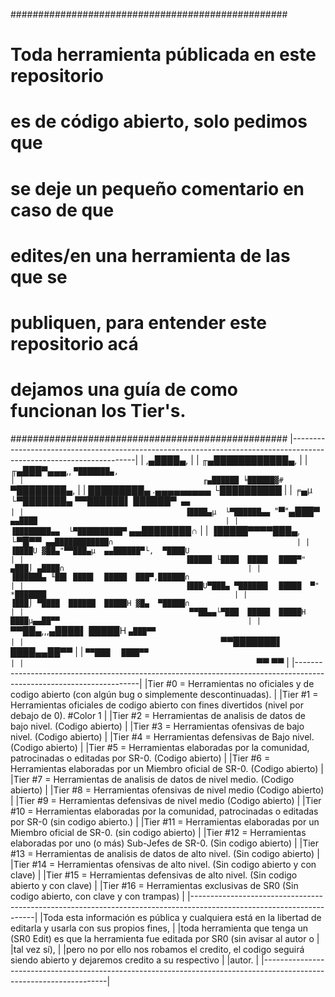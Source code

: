 ##################################################
# Toda herramienta públicada en este repositorio #
# es de código abierto, solo pedimos que         #
# se deje un pequeño comentario en caso de que   #
# edites/en una herramienta de las que se        #
# publiquen, para entender este repositorio acá  #
# dejamos una guía de como funcionan los Tier's. #
##################################################
|---------------------------------------------------------------------------------------------------------------------|
|                                                    ,▄████▄,                                                         |
|                                                ╓▄████████████▄,                                                     |
|                                            ╓▄███▀▄▄▄,,  `▀███████▄,                                                 |
|                                        ╓▄██████ ╘██████▓#  `▀████████▄,                                             |
|                                      *█████████▄  .▄▄▄▄▄▄▄▄▄ └██████████*                                           |
|                                    ╒▄µ  └▀███████▄  ▀▀██████▌ ██████▀`  ▄▄                                          |
|                                    ▐████▄µ  └▀██████▄▄  `"▀"▄███▀`  ▄▄████                                          |
|                                    ▐████████▄▄  └▀██████████▀`  ▄▄████████∩                                         |
|                                    ▐█████▀▀▀▀███▄,  └▀█▀▀`  ▄▄████████████∩                                         |
|                                    ▐████U ▓██▄"▀▀███▄µ  ▄▄██████▀└,  ▀████U                                         |
|                                    ▐█████ └████  ████▌  ████▀" ▄███⌡ ▄████∩                                         |
|                                    ▐██████▄ ╙██▌ ████▌  █████  ███▀,██████∩                                         |
|                                    ▐███U▀███▄ ▀██████▌  █████  ▀" *███████                                          |
|                                    ▐███⌡ ▀████  ██████  █████H ▓█▄  ▀█████∩                                         |
|                                     ▀▀██▄▄└▀███  █████  █████H ████µ▄▄██▀▀                                          |
|                                        `▀▀██▄,,,▄████▌  █████H `▄███▀▀                                              |
|                                            `▀▀███████▌  ████▄▄██▀▀                                                  |
|                                                `▀▀███▌  ████▀▀                                                      |
|                                                    `▀▀  ▀▀                                                          |
|---------------------------------------------------------------------------------------------------------------------|
|Tier #0 = Herramientas no oficiales y de codigo abierto (con algún bug o simplemente descontinuadas).                | 
|Tier #1 = Herramientas oficiales de codigo abierto con fines divertidos (nivel por debajo de 0). #Color 1            |
|Tier #2 = Herramientas de analisis de datos de bajo nivel. (Codigo abierto)                                          |
|Tier #3 = Herramientas ofensivas de bajo nivel. (Codigo abierto)                                                     |
|Tier #4 = Herramientas defensivas de Bajo nivel. (Codigo abierto)                                                    | 
|Tier #5 = Herramientas elaboradas por la comunidad, patrocinadas o editadas por SR-0. (Codigo abierto)               | 
|Tier #6 = Herramientas elaboradas por un Miembro oficial de SR-0. (Codigo abierto)                                   |
|Tier #7 = Herramientas de analisis de datos de nivel medio. (Codigo abierto)                                         |
|Tier #8 = Herramientas ofensivas de nivel medio (Codigo abierto)                                                     |
|Tier #9 = Herramientas defensivas de nivel medio (Codigo abierto)                                                    |
|Tier #10 = Herramientas elaboradas por la comunidad, patrocinadas o editadas por SR-0 (sin codigo abierto.)          |
|Tier #11 = Herramientas elaboradas por un Miembro oficial de SR-0. (sin codigo abierto)                              |
|Tier #12 = Herramientas elaboradas por uno (o más) Sub-Jefes de SR-0. (Sin codigo abierto)                           |
|Tier #13 = Herramientas de analisis de datos de alto nivel. (Sin codigo abierto)                                     |
|Tier #14 = Herramientas ofensivas de alto nivel. (Sin codigo abierto y con clave)                                    |
|Tier #15 = Herramientas defensivas de alto nivel. (Sin codigo abierto y con clave)                                   |
|Tier #16 = Herramientas exclusivas de SR0 (Sin codigo abierto, con clave y con trampas)                              |
|---------------------------------------------------------------------------------------------------------------------|
|Toda esta información es pública y cualquiera está en la libertad de editarla y usarla con sus propios fines,        |
|toda herramienta que tenga un (SR0 Edit) es que la herramienta fue editada por SR0 (sin avisar al autor o            | 
|tal vez sí),                                                                                                         |
|pero no por ello nos robamos el credito, el codigo seguirá siendo abierto y dejaremos credito a su respectivo        |
|autor.                                                                                                               |
|---------------------------------------------------------------------------------------------------------------------|
